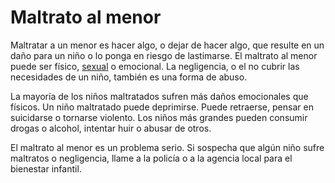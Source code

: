Maltrato al menor
=================


Maltratar a un menor es hacer algo, o dejar de hacer algo, que resulte en un daño para un niño o lo ponga en riesgo de lastimarse. El maltrato al menor puede ser físico, [sexual](https://medlineplus.gov/spanish/childsexualabuse.html) o emocional. La negligencia, o el no cubrir las necesidades de un niño, también es una forma de abuso. 


La mayoría de los niños maltratados sufren más daños emocionales que físicos. Un niño maltratado puede deprimirse. Puede retraerse, pensar en suicidarse o tornarse violento. Los niños más grandes pueden consumir drogas o alcohol, intentar huir o abusar de otros. 


El maltrato al menor es un problema serio. Si sospecha que algún niño sufre maltratos o negligencia, llame a la policía o a la agencia local para el bienestar infantil.


